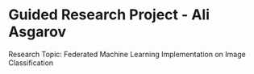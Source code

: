﻿# Guided Research Project - Ali Asgarov
 
Research Topic: Federated Machine Learning Implementation on Image Classification
